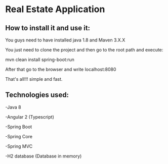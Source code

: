 # Real Estate Application


## How to install it and use it:

You guys need to have installed java 1.8 and Maven 3.X.X

You just need to clone the project and then go to the root path and execute:

mvn clean install spring-boot:run  

After that go to the browser and write localhost:8080

That's all!!! simple and fast.


## Technologies used:

-Java 8

-Angular 2 (Typescript)

-Spring Boot

-Spring Core

-Spring MVC

-H2 database (Database in memory)





   
